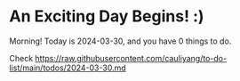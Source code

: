 # An Exciting Day Begins! :)

Morning! Today is 2024-03-30, and you have 0 things to do.

Check https://raw.githubusercontent.com/cauliyang/to-do-list/main/todos/2024-03-30.md